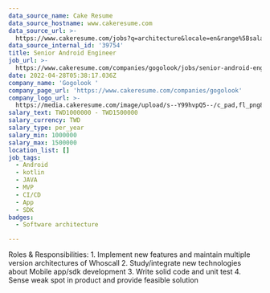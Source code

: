 ```yaml
---
data_source_name: Cake Resume
data_source_hostname: www.cakeresume.com
data_source_url: >-
  https://www.cakeresume.com/jobs?q=architecture&locale=en&range%5Bsalary_range%5D%5Bmin%5D=1000000&page=4
data_source_internal_id: '39754'
title: Senior Android Engineer
job_url: >-
  https://www.cakeresume.com/companies/gogolook/jobs/senior-android-engineer-b2b-tf
date: 2022-04-28T05:38:17.036Z
company_name: 'Gogolook '
company_page_url: 'https://www.cakeresume.com/companies/gogolook'
company_logo_url: >-
  https://media.cakeresume.com/image/upload/s--Y99hvpQ5--/c_pad,fl_png8,h_200,w_200/v1618254473/gi3vnzovbkfiqffe6fu7.png
salary_text: TWD1000000 - TWD1500000
salary_currency: TWD
salary_type: per_year
salary_min: 1000000
salary_max: 1500000
location_list: []
job_tags:
  - Android
  - kotlin
  - JAVA
  - MVP
  - CI/CD
  - App
  - SDK
badges:
  - Software architecture

---
```


Roles & Responsibilities: 1. Implement new features and maintain multiple version architectures of Whoscall 2. Study/integrate new technologies about Mobile app/sdk development 3. Write solid code and unit test 4. Sense weak spot in product and provide feasible solution